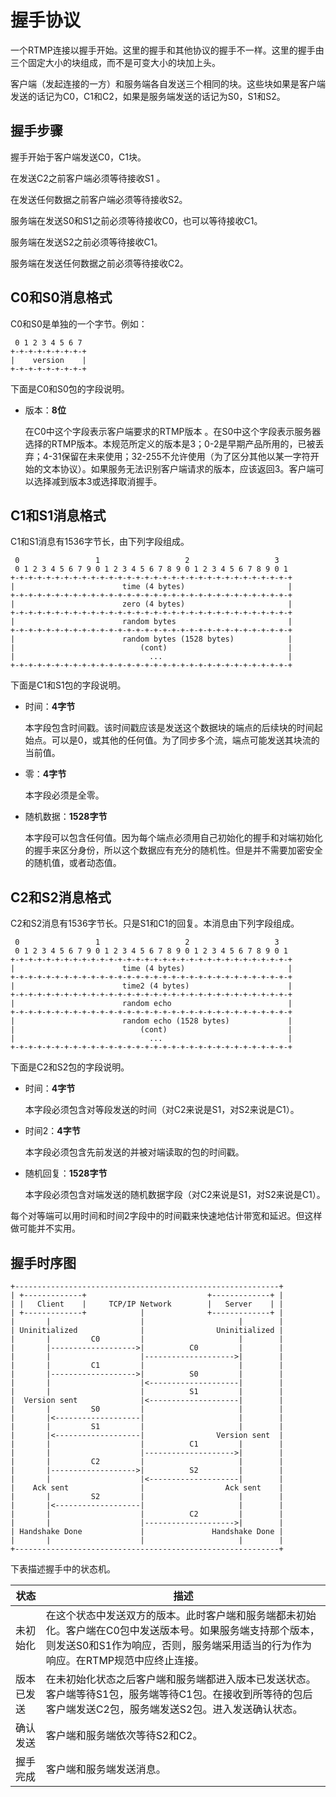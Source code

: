 # 握手协议

一个RTMP连接以握手开始。这里的握手和其他协议的握手不一样。这里的握手由三个固定大小的块组成，而不是可变大小的块加上头。
客户端（发起连接的一方）和服务端各自发送三个相同的块。这些块如果是客户端发送的话记为C0，C1和C2，如果是服务端发送的话记为S0，S1和S2。
## 握手步骤握手开始于客户端发送C0，C1块。在发送C2之前客户端必须等待接收S1 。在发送任何数据之前客户端必须等待接收S2。

服务端在发送S0和S1之前必须等待接收C0，也可以等待接收C1。服务端在发送S2之前必须等待接收C1。服务端在发送任何数据之前必须等待接收C2。


## C0和S0消息格式 

C0和S0是单独的一个字节。例如：

```
 0 1 2 3 4 5 6 7
+-+-+-+-+-+-+-+-+
|    version    |
+-+-+-+-+-+-+-+-+
```

下面是C0和S0包的字段说明。
* 版本：**8位**
    在C0中这个字段表示客户端要求的RTMP版本 。在S0中这个字段表示服务器选择的RTMP版本。本规范所定义的版本是3；0-2是早期产品所用的，已被丢弃；4-31保留在未来使用；32-255不允许使用（为了区分其他以某一字符开始的文本协议）。如果服务无法识别客户端请求的版本，应该返回3。客户端可以选择减到版本3或选择取消握手。
    
## C1和S1消息格式 C1和S1消息有1536字节长，由下列字段组成。
```
 0                 1                   2                   3
 0 1 2 3 4 5 6 7 9 0 1 2 3 4 5 6 7 8 9 0 1 2 3 4 5 6 7 8 9 0 1
+-+-+-+-+-+-+-+-+-+-+-+-+-+-+-+-+-+-+-+-+-+-+-+-+-+-+-+-+-+-+-+
|                        time (4 bytes)                       |
+-+-+-+-+-+-+-+-+-+-+-+-+-+-+-+-+-+-+-+-+-+-+-+-+-+-+-+-+-+-+-+
|                        zero (4 bytes)                       |
+-+-+-+-+-+-+-+-+-+-+-+-+-+-+-+-+-+-+-+-+-+-+-+-+-+-+-+-+-+-+-+
|                        random bytes                         |
+-+-+-+-+-+-+-+-+-+-+-+-+-+-+-+-+-+-+-+-+-+-+-+-+-+-+-+-+-+-+-+
|                        random bytes (1528 bytes)            |
|                            (cont)                           |
|                              ...                            |
+-+-+-+-+-+-+-+-+-+-+-+-+-+-+-+-+-+-+-+-+-+-+-+-+-+-+-+-+-+-+-+
```

下面是C1和S1包的字段说明。

* 时间：**4字节**
    本字段包含时间戳。该时间戳应该是发送这个数据块的端点的后续块的时间起始点。可以是0，或其他的任何值。为了同步多个流，端点可能发送其块流的当前值。
    * 零：**4字节**
    本字段必须是全零。
    * 随机数据：**1528字节**
    本字段可以包含任何值。因为每个端点必须用自己初始化的握手和对端初始化的握手来区分身份，所以这个数据应有充分的随机性。但是并不需要加密安全的随机值，或者动态值。

## C2和S2消息格式

C2和S2消息有1536字节长。只是S1和C1的回复。本消息由下列字段组成。```
 0                 1                   2                   3
 0 1 2 3 4 5 6 7 9 0 1 2 3 4 5 6 7 8 9 0 1 2 3 4 5 6 7 8 9 0 1
+-+-+-+-+-+-+-+-+-+-+-+-+-+-+-+-+-+-+-+-+-+-+-+-+-+-+-+-+-+-+-+
|                        time (4 bytes)                       |
+-+-+-+-+-+-+-+-+-+-+-+-+-+-+-+-+-+-+-+-+-+-+-+-+-+-+-+-+-+-+-+
|                        time2 (4 bytes)                      |
+-+-+-+-+-+-+-+-+-+-+-+-+-+-+-+-+-+-+-+-+-+-+-+-+-+-+-+-+-+-+-+
|                        random echo                          |
+-+-+-+-+-+-+-+-+-+-+-+-+-+-+-+-+-+-+-+-+-+-+-+-+-+-+-+-+-+-+-+
|                        random echo (1528 bytes)             |
|                            (cont)                           |
|                              ...                            |
+-+-+-+-+-+-+-+-+-+-+-+-+-+-+-+-+-+-+-+-+-+-+-+-+-+-+-+-+-+-+-+
```

下面是C2和S2包的字段说明。

* 时间：**4字节**
    本字段必须包含对等段发送的时间（对C2来说是S1，对S2来说是C1）。
    * 时间2：**4字节**
    本字段必须包含先前发送的并被对端读取的包的时间戳。
    * 随机回复：**1528字节**
    本字段必须包含对端发送的随机数据字段（对C2来说是S1，对S2来说是C1）。每个对等端可以用时间和时间2字段中的时间戳来快速地估计带宽和延迟。但这样做可能并不实用。

## 握手时序图

```
+-----------------------------------------------------------+ 
| +-------------+                           +-------------+ | 
| |   Client    |     TCP/IP Network        |   Server    | | 
| +-------------+            |              +-------------+ | 
|       |                    |                     |        | 
| Uninitialized              |                Uninitialized | 
|       |         C0         |                     |        | 
|       |------------------->|          C0         |        | 
|       |                    |-------------------->|        | 
|       |         C1         |                     |        | 
|       |------------------->|          S0         |        | 
|       |                    |<--------------------|        | 
|       |                    |          S1         |        | 
|  Version sent              |<--------------------|        | 
|       |         S0         |                     |        | 
|       |<-------------------|                     |        | 
|       |         S1         |                     |        | 
|       |<-------------------|                Version sent  | 
|       |                    |          C1         |        | 
|       |                    |-------------------->|        | 
|       |         C2         |                     |        | 
|       |------------------->|          S2         |        | 
|       |                    |<--------------------|        | 
|    Ack sent                |                  Ack sent    | 
|       |         S2         |                     |        | 
|       |<-------------------|                     |        | 
|       |                    |          C2         |        | 
|       |                    |-------------------->|        | 
| Handshake Done             |               Handshake Done |
|       |                    |                     |        |
+-----------------------------------------------------------+
```

下表描述握手中的状态机。

| 状态 | 描述 |
| --- | --- |
| 未初始化 | 在这个状态中发送双方的版本。此时客户端和服务端都未初始化。客户端在C0包中发送版本号。如果服务端支持那个版本，则发送S0和S1作为响应，否则，服务端采用适当的行为作为响应。在RTMP规范中应终止连接。 |
| 版本已发送 | 在未初始化状态之后客户端和服务端都进入版本已发送状态。客户端等待S1包，服务端等待C1包。在接收到所等待的包后客户端发送C2包，服务端发送S2包。进入发送确认状态。 || 确认发送 | 客户端和服务端依次等待S2和C2。 || 握手完成 | 客户端和服务端发送消息。 |
